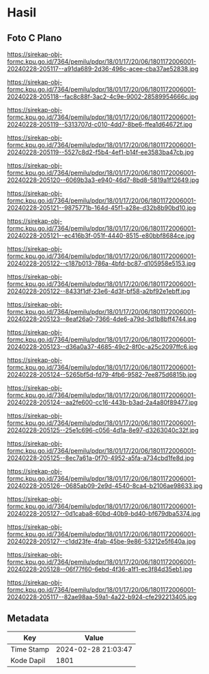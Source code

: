 # Hasil

## Foto C Plano

https://sirekap-obj-formc.kpu.go.id/7364/pemilu/pdpr/18/01/17/20/06/1801172006001-20240228-205117--a91da689-2d36-496c-acee-cba37ae52838.jpg

https://sirekap-obj-formc.kpu.go.id/7364/pemilu/pdpr/18/01/17/20/06/1801172006001-20240228-205118--fac8c88f-3ac2-4c9e-9002-28589954666c.jpg

https://sirekap-obj-formc.kpu.go.id/7364/pemilu/pdpr/18/01/17/20/06/1801172006001-20240228-205119--5313707d-c010-4dd7-8be6-ffea1d64672f.jpg

https://sirekap-obj-formc.kpu.go.id/7364/pemilu/pdpr/18/01/17/20/06/1801172006001-20240228-205119--5527c8d2-f5b4-4ef1-b14f-ee3583ba47cb.jpg

https://sirekap-obj-formc.kpu.go.id/7364/pemilu/pdpr/18/01/17/20/06/1801172006001-20240228-205120--6069b3a3-e940-46d7-8bd8-5819a1f12649.jpg

https://sirekap-obj-formc.kpu.go.id/7364/pemilu/pdpr/18/01/17/20/06/1801172006001-20240228-205121--9875771b-164d-45f1-a28e-d32b8b90bd10.jpg

https://sirekap-obj-formc.kpu.go.id/7364/pemilu/pdpr/18/01/17/20/06/1801172006001-20240228-205121--ec416b3f-051f-4440-8515-e80bbf8684ce.jpg

https://sirekap-obj-formc.kpu.go.id/7364/pemilu/pdpr/18/01/17/20/06/1801172006001-20240228-205122--c187b013-786a-4bfd-bc87-d105958e5153.jpg

https://sirekap-obj-formc.kpu.go.id/7364/pemilu/pdpr/18/01/17/20/06/1801172006001-20240228-205122--8433f1df-23e6-4d3f-bf58-a2bf92e1ebff.jpg

https://sirekap-obj-formc.kpu.go.id/7364/pemilu/pdpr/18/01/17/20/06/1801172006001-20240228-205123--8eaf26a0-7366-4de6-a79d-3d1b8bff4744.jpg

https://sirekap-obj-formc.kpu.go.id/7364/pemilu/pdpr/18/01/17/20/06/1801172006001-20240228-205123--d36a0a37-4685-49c2-8f0c-a25c2097ffc6.jpg

https://sirekap-obj-formc.kpu.go.id/7364/pemilu/pdpr/18/01/17/20/06/1801172006001-20240228-205124--5265bf5d-fd79-4fb6-9582-7ee875d6815b.jpg

https://sirekap-obj-formc.kpu.go.id/7364/pemilu/pdpr/18/01/17/20/06/1801172006001-20240228-205124--aa2fe600-cc16-443b-b3ad-2a4a80f89477.jpg

https://sirekap-obj-formc.kpu.go.id/7364/pemilu/pdpr/18/01/17/20/06/1801172006001-20240228-205125--25e1c696-c056-4d1a-8e97-d3263040c32f.jpg

https://sirekap-obj-formc.kpu.go.id/7364/pemilu/pdpr/18/01/17/20/06/1801172006001-20240228-205125--8ec7a61a-0f70-4952-a5fa-a734cbd1fe8d.jpg

https://sirekap-obj-formc.kpu.go.id/7364/pemilu/pdpr/18/01/17/20/06/1801172006001-20240228-205126--0685ab09-2e9d-4540-8ca4-b2106ae98633.jpg

https://sirekap-obj-formc.kpu.go.id/7364/pemilu/pdpr/18/01/17/20/06/1801172006001-20240228-205127--0d1caba8-60bd-40b9-bd40-bf679dba5374.jpg

https://sirekap-obj-formc.kpu.go.id/7364/pemilu/pdpr/18/01/17/20/06/1801172006001-20240228-205127--c1dd23fe-4fab-45be-9e86-53212e5f640a.jpg

https://sirekap-obj-formc.kpu.go.id/7364/pemilu/pdpr/18/01/17/20/06/1801172006001-20240228-205128--06f77f60-6ebd-4f36-a1f1-ec3f84d35eb1.jpg

https://sirekap-obj-formc.kpu.go.id/7364/pemilu/pdpr/18/01/17/20/06/1801172006001-20240228-205117--82ae98aa-59a1-4a22-b924-cfe292213405.jpg


## Metadata

| Key        | Value               |
| ---------- | ------------------- |
| Time Stamp | 2024-02-28 21:03:47 |
| Kode Dapil | 1801                |



